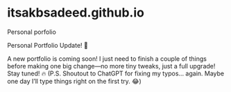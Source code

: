 # itsakbsadeed.github.io

Personal porfolio

 Personal Portfolio Update! 🚀
 
A new portfolio is coming soon! I just need to finish a couple of things before making one big change—no more tiny tweaks, just a full upgrade! Stay tuned! 🔥
(P.S. Shoutout to ChatGPT for fixing my typos... again. Maybe one day I’ll type things right on the first try. 😂)
